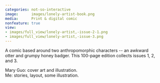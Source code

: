 ```yaml
---
categories: not-so-interactive
image:      images/lonely-artist-book.png
media:      Print & digital comic
nonfeature: true
view:
- images/full_view/lonely-artist,-issue-2-1.png
- images/full_view/lonely-artist,-issue-3.png
---
```

A comic based around two anthropomorphic characters -- an awkward otter and
grumpy honey badger. This 100-page edition collects issues 1, 2, and 3. 

Mary Guo: cover art and illustration.  
Me: stories, layout, some illustration.
